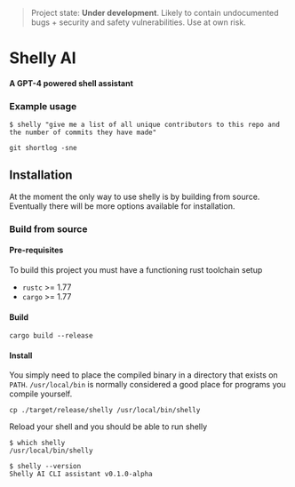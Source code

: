 > Project state: **Under development**. Likely to contain undocumented bugs + security and safety vulnerabilities. Use at own risk.

# Shelly AI
#### A GPT-4 powered shell assistant


### Example usage

```
$ shelly "give me a list of all unique contributors to this repo and the number of commits they have made"

git shortlog -sne
```

## Installation

At the moment the only way to use shelly is by building from source. Eventually there will be more options available for installation.

### Build from source

#### Pre-requisites
To build this project you must have a functioning rust toolchain setup

* `rustc` >= 1.77
* `cargo` >= 1.77

#### Build
```shell
cargo build --release
```

#### Install
You simply need to place the compiled binary in a directory that exists on `PATH`. `/usr/local/bin` is normally considered a good place for programs you compile yourself.

```
cp ./target/release/shelly /usr/local/bin/shelly
```

Reload your shell and you should be able to run shelly

```
$ which shelly
/usr/local/bin/shelly

$ shelly --version
Shelly AI CLI assistant v0.1.0-alpha
```